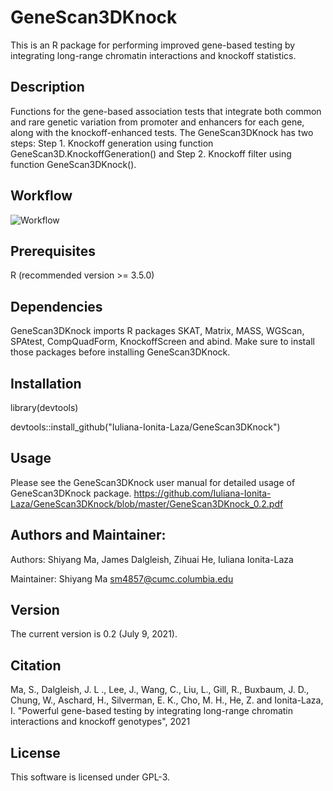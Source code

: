 # GeneScan3DKnock 
This is an R package for performing improved gene-based testing by integrating long-range chromatin interactions and knockoff statistics.

## Description
Functions for the gene-based association tests that integrate both common and rare genetic variation from promoter and enhancers for each gene, along with the knockoff-enhanced tests. The GeneScan3DKnock has two steps: Step 1. Knockoff generation using function GeneScan3D.KnockoffGeneration() and Step 2. Knockoff filter using function GeneScan3DKnock().

## Workflow
![Workflow](https://user-images.githubusercontent.com/57265092/99107266-8c690a80-25b3-11eb-8fe1-ceb388bffa38.jpg)

## Prerequisites
R (recommended version >= 3.5.0)

## Dependencies
GeneScan3DKnock imports R packages SKAT, Matrix, MASS, WGScan, SPAtest, CompQuadForm, KnockoffScreen and abind. Make sure to install those packages before installing GeneScan3DKnock.
    
## Installation
library(devtools) 

devtools::install_github("Iuliana-Ionita-Laza/GeneScan3DKnock")

## Usage
Please see the GeneScan3DKnock user manual for detailed usage of GeneScan3DKnock package. https://github.com/Iuliana-Ionita-Laza/GeneScan3DKnock/blob/master/GeneScan3DKnock_0.2.pdf

## Authors and Maintainer: 
Authors: Shiyang Ma, James Dalgleish, Zihuai He, Iuliana Ionita-Laza

Maintainer: Shiyang Ma <sm4857@cumc.columbia.edu>

## Version
The current version is 0.2 (July 9, 2021).

## Citation
Ma, S., Dalgleish, J. L ., Lee, J., Wang, C., Liu, L., Gill, R., Buxbaum, J. D., Chung, W., Aschard, H., Silverman, E. K., Cho, M. H., He, Z. and Ionita-Laza, I. "Powerful gene-based testing by integrating long-range chromatin interactions and knockoff genotypes", 2021

## License
This software is licensed under GPL-3.
